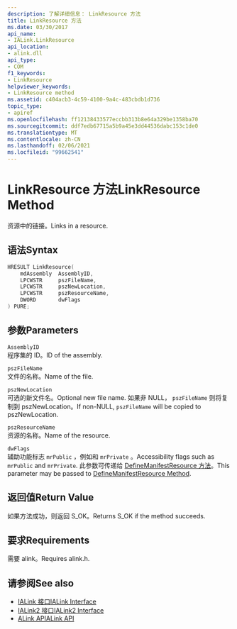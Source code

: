 ```yaml
---
description: 了解详细信息： LinkResource 方法
title: LinkResource 方法
ms.date: 03/30/2017
api_name:
- IALink.LinkResource
api_location:
- alink.dll
api_type:
- COM
f1_keywords:
- LinkResource
helpviewer_keywords:
- LinkResource method
ms.assetid: c404acb3-4c59-4100-9a4c-483cbdb1d736
topic_type:
- apiref
ms.openlocfilehash: ff12138433577eccbb313b8e64a329be1358ba70
ms.sourcegitcommit: ddf7edb67715a5b9a45e3dd44536dabc153c1de0
ms.translationtype: MT
ms.contentlocale: zh-CN
ms.lasthandoff: 02/06/2021
ms.locfileid: "99662541"
---
```

# <a name="linkresource-method"></a><span data-ttu-id="8092b-103">LinkResource 方法</span><span class="sxs-lookup"><span data-stu-id="8092b-103">LinkResource Method</span></span>

<span data-ttu-id="8092b-104">资源中的链接。</span><span class="sxs-lookup"><span data-stu-id="8092b-104">Links in a resource.</span></span>  
  
## <a name="syntax"></a><span data-ttu-id="8092b-105">语法</span><span class="sxs-lookup"><span data-stu-id="8092b-105">Syntax</span></span>  
  
```cpp  
HRESULT LinkResource(  
    mdAssembly  AssemblyID,  
    LPCWSTR     pszFileName,  
    LPCWSTR     pszNewLocation,  
    LPCWSTR     pszResourceName,  
    DWORD       dwFlags  
) PURE;  
```  
  
## <a name="parameters"></a><span data-ttu-id="8092b-106">参数</span><span class="sxs-lookup"><span data-stu-id="8092b-106">Parameters</span></span>  

 `AssemblyID`  
 <span data-ttu-id="8092b-107">程序集的 ID。</span><span class="sxs-lookup"><span data-stu-id="8092b-107">ID of the assembly.</span></span>  
  
 `pszFileName`  
 <span data-ttu-id="8092b-108">文件的名称。</span><span class="sxs-lookup"><span data-stu-id="8092b-108">Name of the file.</span></span>  
  
 `pszNewLocation`  
 <span data-ttu-id="8092b-109">可选的新文件名。</span><span class="sxs-lookup"><span data-stu-id="8092b-109">Optional new file name.</span></span> <span data-ttu-id="8092b-110">如果非 NULL， `pszFileName` 则将复制到 pszNewLocation。</span><span class="sxs-lookup"><span data-stu-id="8092b-110">If non-NULL, `pszFileName` will be copied to pszNewLocation.</span></span>  
  
 `pszResourceName`  
 <span data-ttu-id="8092b-111">资源的名称。</span><span class="sxs-lookup"><span data-stu-id="8092b-111">Name of the resource.</span></span>  
  
 `dwFlags`  
 <span data-ttu-id="8092b-112">辅助功能标志 `mrPublic` ，例如和 `mrPrivate` 。</span><span class="sxs-lookup"><span data-stu-id="8092b-112">Accessibility flags such as `mrPublic` and `mrPrivate`.</span></span> <span data-ttu-id="8092b-113">此参数可传递给 [DefineManifestResource 方法](../metadata/imetadataassemblyemit-definemanifestresource-method.md)。</span><span class="sxs-lookup"><span data-stu-id="8092b-113">This parameter may be passed to [DefineManifestResource Method](../metadata/imetadataassemblyemit-definemanifestresource-method.md).</span></span>  
  
## <a name="return-value"></a><span data-ttu-id="8092b-114">返回值</span><span class="sxs-lookup"><span data-stu-id="8092b-114">Return Value</span></span>  

 <span data-ttu-id="8092b-115">如果方法成功，则返回 S_OK。</span><span class="sxs-lookup"><span data-stu-id="8092b-115">Returns S_OK if the method succeeds.</span></span>  
  
## <a name="requirements"></a><span data-ttu-id="8092b-116">要求</span><span class="sxs-lookup"><span data-stu-id="8092b-116">Requirements</span></span>  

 <span data-ttu-id="8092b-117">需要 alink。</span><span class="sxs-lookup"><span data-stu-id="8092b-117">Requires alink.h.</span></span>  
  
## <a name="see-also"></a><span data-ttu-id="8092b-118">请参阅</span><span class="sxs-lookup"><span data-stu-id="8092b-118">See also</span></span>

- [<span data-ttu-id="8092b-119">IALink 接口</span><span class="sxs-lookup"><span data-stu-id="8092b-119">IALink Interface</span></span>](ialink-interface.md)
- [<span data-ttu-id="8092b-120">IALink2 接口</span><span class="sxs-lookup"><span data-stu-id="8092b-120">IALink2 Interface</span></span>](ialink2-interface.md)
- [<span data-ttu-id="8092b-121">ALink API</span><span class="sxs-lookup"><span data-stu-id="8092b-121">ALink API</span></span>](index.md)
